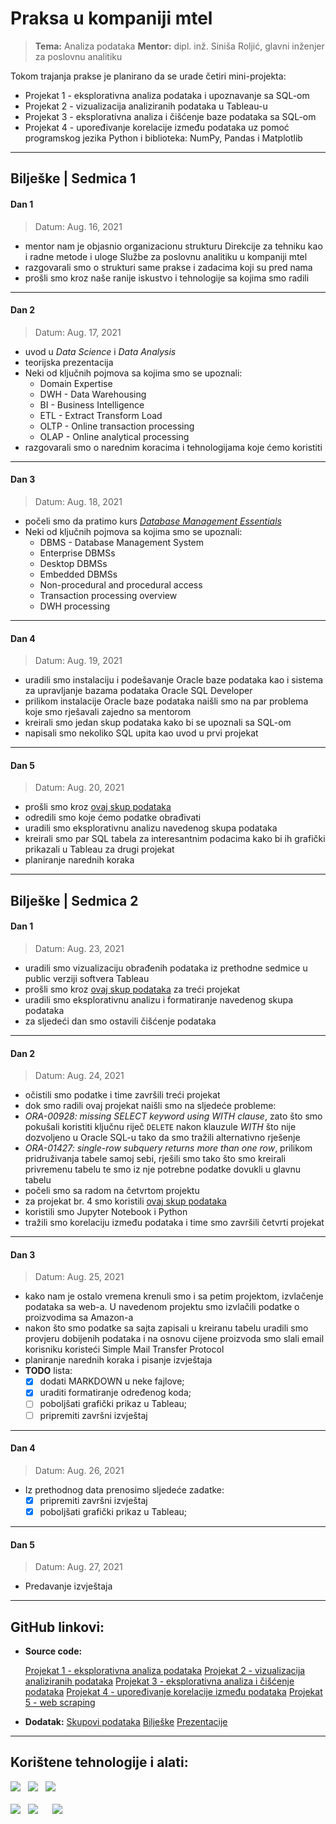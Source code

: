 ﻿# Praksa u kompaniji mtel

 > **Tema:** Analiza podataka
 **Mentor:** dipl. inž. Siniša Roljić, glavni inženjer za poslovnu analitiku

Tokom trajanja prakse je planirano da se urade četiri mini-projekta:
* Projekat 1 - eksplorativna analiza podataka i upoznavanje sa SQL-om
* Projekat 2 - vizualizacija analiziranih podataka u Tableau-u
* Projekat 3 - eksplorativna analiza i čišćenje baze podataka sa SQL-om
* Projekat 4 - upoređivanje korelacije između podataka uz pomoć programskog jezika Python i biblioteka: NumPy, Pandas i Matplotlib

---
## Bilješke | Sedmica 1
#### Dan 1
> Datum: Aug. 16, 2021
- mentor nam je objasnio organizacionu strukturu Direkcije za tehniku kao i radne metode i uloge Službe za poslovnu analitiku u kompaniji mtel
- razgovarali smo o strukturi same prakse i zadacima koji su pred nama
- prošli smo kroz naše ranije iskustvo i tehnologije sa kojima smo radili
---
#### Dan 2
> Datum: Aug. 17, 2021
- uvod u *Data Science* i *Data Analysis*
- teorijska prezentacija
-  Neki od ključnih pojmova sa kojima smo se upoznali:
	- Domain Expertise
	- DWH - Data Warehousing
	- BI - Business Intelligence
	- ETL - Extract Transform Load
	- OLTP - Online transaction processing 
	- OLAP - Online analytical processing
- razgovarali smo o narednim koracima i tehnologijama koje ćemo koristiti
---
#### Dan 3
> Datum: Aug. 18, 2021
- počeli smo da pratimo kurs [*Database Management Essentials*](https://www.coursera.org/learn/database-management)
- Neki od ključnih pojmova sa kojima smo se upoznali:
	- DBMS - Database Management System
	- Enterprise DBMSs
	- Desktop DBMSs
	- Embedded DBMSs
	- Non-procedural and procedural access
	- Transaction processing overview
	- DWH processing
---
#### Dan 4
> Datum: Aug. 19, 2021
- uradili smo instalaciju i podešavanje Oracle baze podataka kao i sistema za upravljanje bazama podataka Oracle SQL Developer
- prilikom instalacije Oracle baze podataka naišli smo na par problema koje smo rješavali zajedno sa mentorom
- kreirali smo jedan skup podataka kako bi se upoznali sa SQL-om
- napisali smo nekoliko SQL upita kao uvod u prvi projekat
---
#### Dan 5
> Datum: Aug. 20, 2021
- prošli smo kroz [ovaj skup podataka](https://ourworldindata.org/covid-deaths)
- odredili smo koje ćemo podatke obrađivati
- uradili smo eksplorativnu analizu navedenog skupa podataka
- kreirali smo par SQL tabela za interesantnim podacima kako bi ih grafički prikazali u Tableau za drugi projekat
- planiranje narednih koraka
---
## Bilješke | Sedmica 2
#### Dan 1
> Datum: Aug. 23, 2021
- uradili smo vizualizaciju obrađenih podataka iz prethodne sedmice u public verziji softvera Tableau
- prošli smo kroz [ovaj skup podataka](https://www.kaggle.com/tmthyjames/nashville-housing-data) za treći projekat
- uradili smo eksplorativnu analizu i formatiranje navedenog skupa podataka
- za sljedeći dan smo ostavili čišćenje podataka
---
#### Dan 2
> Datum: Aug. 24, 2021
- očistili smo podatke i time završili treći projekat
- dok smo radili ovaj projekat naišli smo na sljedeće probleme:
- *ORA-00928: missing SELECT keyword using WITH clause*, zato što smo pokušali koristiti ključnu riječ `DELETE` nakon klauzule *WITH* što nije dozvoljeno u Oracle SQL-u tako da smo tražili alternativno rješenje
- *ORA-01427: single-row subquery returns more than one row*, prilikom pridruživanja tabele samoj sebi, rješili smo tako što smo kreirali privremenu tabelu te smo iz nje potrebne podatke dovukli u glavnu tabelu
- počeli smo sa radom na četvrtom projektu
- za projekat br. 4 smo koristili [ovaj skup podataka](https://www.kaggle.com/danielgrijalvas/movies) 
- koristili smo Jupyter Notebook i Python 
- tražili smo korelaciju između podataka i time smo završili četvrti projekat
---
#### Dan 3
> Datum: Aug. 25, 2021
- kako nam je ostalo vremena krenuli smo i sa petim projektom, izvlačenje podataka sa web-a. U navedenom projektu smo izvlačili podatke o proizvodima sa Amazon-a
- nakon što smo podatke sa sajta zapisali u kreiranu tabelu uradili smo provjeru dobijenih podataka i na osnovu cijene proizvoda smo slali email korisniku koristeći Simple Mail Transfer Protocol
- planiranje narednih koraka i pisanje izvještaja
- **TODO** lista: 
	 - [x] dodati MARKDOWN u neke fajlove;
	 - [x] uraditi formatiranje određenog koda;
	 - [ ] poboljšati grafički prikaz u Tableau;
	 - [ ] pripremiti završni izvještaj
---
#### Dan 4
> Datum: Aug. 26, 2021
- Iz prethodnog data prenosimo sljedeće zadatke:
	-  [x] pripremiti završni izvještaj
	-  [x] poboljšati grafički prikaz u Tableau;
---
#### Dan 5
> Datum: Aug. 27, 2021
- Predavanje izvještaja
---
## GitHub linkovi:
- **Source code:**

	[Projekat 1 - eksplorativna analiza podataka](https://github.com/vladocodes/data-analytics-internship/tree/main/project01)
	[Projekat 2 - vizualizacija analiziranih podataka](https://github.com/vladocodes/data-analytics-internship/tree/main/project02)
	[Projekat 3 - eksplorativna analiza i čišćenje podataka](https://github.com/vladocodes/data-analytics-internship/tree/main/project03)
	[Projekat 4 - upoređivanje korelacije između podataka](https://github.com/vladocodes/data-analytics-internship/tree/main/project04)
	[Projekat 5 - web scraping](https://github.com/vladocodes/data-analytics-internship/tree/main/project05)

- **Dodatak:**
	[Skupovi podataka](https://github.com/vladocodes/data-analytics-internship/tree/main/datasets)
	[Bilješke](https://github.com/vladocodes/data-analytics-internship/tree/main/meetings)
	[Prezentacije](https://github.com/vladocodes/data-analytics-internship/tree/main/presentation)

---

## Korištene tehnologije i alati:

<p>
<a href="https://www.oracle.com/index.html"><img src="https://img.shields.io/badge/Made%20with-Oracle-ff0000?style=for-the-badge&amp;logo=Oracle"></a>&nbsp;&nbsp;
<a href="https://www.tableau.com/"><img src="https://img.shields.io/badge/Made%20with-Tableau-1c4481?style=for-the-badge&amp;logo=Tableau"></a>&nbsp;&nbsp; 
<a href="https://jupyter.org/"><img src="https://img.shields.io/badge/Made%20with-Jupyter-orange?style=for-the-badge&amp;logo=Jupyter"></a> <br><br>
<a href="https://www.python.org/"><img src="https://img.shields.io/badge/Made%20with-Python-1f425f?style=for-the-badge&amp;logo=Python"></a>&nbsp;&nbsp;
<a href="https://numpy.org/"><img src="https://img.shields.io/badge/Made%20with-NumPy-4dabcf?style=for-the-badge&amp;logo=numpy"></a>&nbsp;&nbsp;&nbsp;&nbsp;&nbsp;
<a href="https://pandas.pydata.org/"><img src="https://img.shields.io/badge/Made%20with-Pandas-130654?style=for-the-badge&amp;logo=pandas"></a>
</p>
